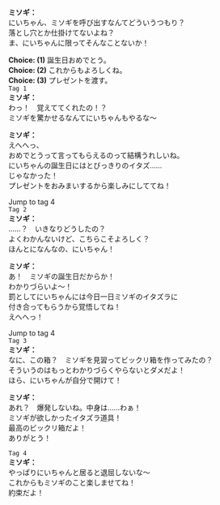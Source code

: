 # 

  
**ミソギ：**  
にいちゃん、ミソギを呼び出すなんてどういうつもり？  
落とし穴とか仕掛けてないよね？  
ま、にいちゃんに限ってそんなことないか！  
  
**Choice: (1)**  誕生日おめでとう。  
**Choice: (2)**  これからもよろしくね。  
**Choice: (3)**  プレゼントを渡す。  
`Tag 1`  
**ミソギ：**  
わっ！　覚えててくれたの！？  
ミソギを驚かせるなんてにいちゃんもやるな～  
  
**ミソギ：**  
えへへっ、  
おめでとうって言ってもらえるのって結構うれしいね。  
にいちゃんの誕生日にはとびっきりのイタズ……  
じゃなかった！  
プレゼントをおみまいするから楽しみにしててね！  
  
Jump to tag 4  
`Tag 2`  
**ミソギ：**  
……？　いきなりどうしたの？  
よくわかんないけど、こちらこそよろしく？  
ほんとになんなの、にいちゃん！  
  
**ミソギ：**  
あ！　ミソギの誕生日だからか！  
わかりづらいよ～！  
罰としてにいちゃんには今日一日ミソギのイタズラに  
付き合ってもらうから覚悟してね！  
えへへっ！  
  
Jump to tag 4  
`Tag 3`  
**ミソギ：**  
なに、この箱？　ミソギを見習ってビックリ箱を作ってみたの？  
そういうのはもっとわかりづらくやらないとダメだよ！  
ほら、にいちゃんが自分で開けて！  
  
**ミソギ：**  
あれ？　爆発しないね。中身は……わぁ！  
ミソギが欲しかったイタズラ道具！  
最高のビックリ箱だよ！  
ありがとう！  
  
`Tag 4`  
**ミソギ：**  
やっぱりにいちゃんと居ると退屈しないな～  
これからもミソギのこと楽しませてね！  
約束だよ！  
